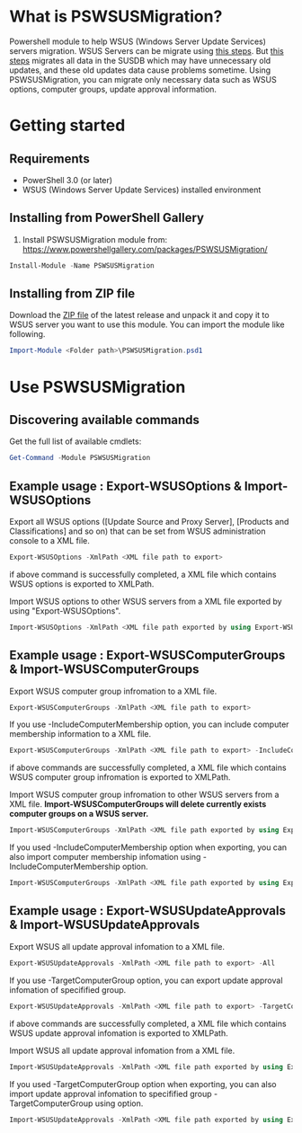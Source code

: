 # What is PSWSUSMigration?
Powershell module to help WSUS (Windows Server Update Services) servers migration. WSUS Servers can be migrate using [this steps](https://technet.microsoft.com/library/hh852339.aspx). But [this steps](https://technet.microsoft.com/library/hh852339.aspx) migrates all data in the SUSDB which may have unnecessary old updates, and these old updates data cause problems sometime. Using PSWSUSMigration, you can migrate only necessary data such as WSUS options, computer groups, update approval information.


# Getting started
## Requirements 
- PowerShell 3.0 (or later)
- WSUS (Windows Server Update Services) installed environment

## Installing from PowerShell Gallery
1. Install PSWSUSMigration module from: https://www.powershellgallery.com/packages/PSWSUSMigration/
```PowerShell
Install-Module -Name PSWSUSMigration
```

## Installing from ZIP file
Download the [ZIP file](https://github.com/reiikei/PSWSUSMigration/archive/0.9.0.zip) of the latest release and unpack it and copy it to WSUS server you want to use this module. You can import the module like following.
```PowerShell
Import-Module <Folder path>\PSWSUSMigration.psd1
```

# Use PSWSUSMigration
## Discovering available commands
Get the full list of available cmdlets:
```PowerShell
Get-Command -Module PSWSUSMigration
```

## Example usage : Export-WSUSOptions & Import-WSUSOptions
Export all WSUS options ([Update Source and Proxy Server], [Products and Classifications] and so on) that can be set from WSUS administration console to a XML file.
```PowerShell
Export-WSUSOptions -XmlPath <XML file path to export>
```
if above command is successfully completed, a XML file which contains WSUS options is exported to XMLPath.

Import WSUS options to other WSUS servers from a XML file exported by using "Export-WSUSOptions".
```PowerShell
Import-WSUSOptions -XmlPath <XML file path exported by using Export-WSUSOptions>
```

## Example usage : Export-WSUSComputerGroups & Import-WSUSComputerGroups
Export WSUS computer group infromation to a XML file.
```PowerShell
Export-WSUSComputerGroups -XmlPath <XML file path to export>
```
If you use -IncludeComputerMembership option, you can include computer membership information to a XML file.
```PowerShell
Export-WSUSComputerGroups -XmlPath <XML file path to export> -IncludeComputerMembership
```
if above commands are successfully completed, a XML file which contains WSUS computer group infromation is exported to XMLPath.

Import WSUS computer group infromation to other WSUS servers from a XML file. **Import-WSUSComputerGroups will delete currently exists computer groups on a WSUS server.**
```PowerShell
Import-WSUSComputerGroups -XmlPath <XML file path exported by using Export-WSUSComputerGroups>
```

If you used -IncludeComputerMembership option when exporting, you can also import computer membership infomation using -IncludeComputerMembership option.
```PowerShell
Import-WSUSComputerGroups -XmlPath <XML file path exported by using Export-WSUSComputerGroups> -IncludeComputerMembership
```

## Example usage : Export-WSUSUpdateApprovals & Import-WSUSUpdateApprovals
Export WSUS all update approval infomation to a XML file.
```PowerShell
Export-WSUSUpdateApprovals -XmlPath <XML file path to export> -All
```
If you use -TargetComputerGroup option, you can export update approval infomation of specifified group.
```PowerShell
Export-WSUSUpdateApprovals -XmlPath <XML file path to export> -TargetComputerGroup <Computer group name>
```
if above commands are successfully completed, a XML file which contains WSUS update approval infomation is exported to XMLPath.

Import WSUS all update approval infomation from a XML file.
```PowerShell
Import-WSUSUpdateApprovals -XmlPath <XML file path exported by using Export-WSUSUpdateApprovals> -All
```
If you used -TargetComputerGroup option when exporting, you can also import update approval infomation to specifified group -TargetComputerGroup using option.
```PowerShell
Import-WSUSUpdateApprovals -XmlPath <XML file path exported by using Export-WSUSUpdateApprovals>  -TargetComputerGroup <Computer group name>
```
